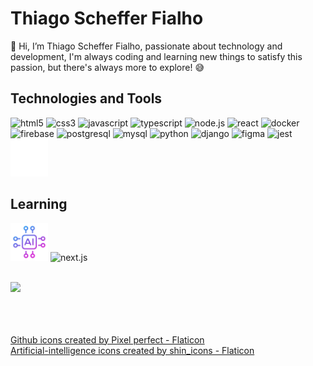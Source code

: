 # Thiago Scheffer Fialho

👋 Hi, I’m Thiago Scheffer Fialho, passionate about technology and development, I'm always coding and learning new things to satisfy this passion, but there's always more to explore! 😅

## Technologies and Tools
<img loading="lazy" width=60 src="https://cdn.jsdelivr.net/gh/devicons/devicon@latest/icons/html5/html5-original.svg" alt="html5" /> <img loading="lazy" width=60 src="https://cdn.jsdelivr.net/gh/devicons/devicon@latest/icons/css3/css3-original.svg" alt="css3" /> <img loading="lazy" width=60 src="https://cdn.jsdelivr.net/gh/devicons/devicon@latest/icons/javascript/javascript-original.svg" alt="javascript" /> <img loading="lazy" width=60 src="https://cdn.jsdelivr.net/gh/devicons/devicon@latest/icons/typescript/typescript-original.svg" alt="typescript" /> <img loading="lazy" width=60 src="https://cdn.jsdelivr.net/gh/devicons/devicon@latest/icons/nodejs/nodejs-original.svg" alt="node.js" /> <img loading="lazy" width=60 src="https://cdn.jsdelivr.net/gh/devicons/devicon@latest/icons/react/react-original.svg" alt="react" /> <img loading="lazy" width=60 src="https://cdn.jsdelivr.net/gh/devicons/devicon@latest/icons/docker/docker-original.svg" alt="docker" /> <img loading="lazy" width=60 src="https://cdn.jsdelivr.net/gh/devicons/devicon@latest/icons/firebase/firebase-original.svg" alt="firebase" /> <img loading="lazy" width=60 src="https://cdn.jsdelivr.net/gh/devicons/devicon@latest/icons/postgresql/postgresql-original.svg" alt="postgresql" /> <img loading="lazy" width=60 src="https://cdn.jsdelivr.net/gh/devicons/devicon@latest/icons/mysql/mysql-original.svg" alt="mysql" /> <img loading="lazy" width=60 src="https://cdn.jsdelivr.net/gh/devicons/devicon@latest/icons/python/python-original.svg" alt="python" /> <img loading="lazy" width=60 src="https://cdn.jsdelivr.net/gh/devicons/devicon@latest/icons/django/django-plain.svg" alt="django" /> <img loading="lazy" width=60 src="https://cdn.jsdelivr.net/gh/devicons/devicon@latest/icons/figma/figma-original.svg" alt="figma" /> <img loading="lazy" width=60 src="https://cdn.jsdelivr.net/gh/devicons/devicon@latest/icons/jest/jest-plain.svg" alt="jest" /> <img loading="lazy" width=60 src="https://github.com/ThiagoSchFialho/ThiagoSchFialho/blob/main/github.png" alt="gitHub" />
<br/>

## Learning
<img loading="lazy" width=60 src="https://github.com/ThiagoSchFialho/ThiagoSchFialho/blob/main/artificial-intelligence.png" alt="artificial_intelligence" /> <img loading="lazy" width=60 src="https://cdn.jsdelivr.net/gh/devicons/devicon@latest/icons/nextjs/nextjs-original.svg" alt="next.js" />
          
<br/>

<div>
  <a href="https://github.com/ThiagoSchFialho">
  <img loading="lazy" height="180em" src="https://github-readme-stats.vercel.app/api/top-langs/?username=ThiagoSchFialho&layout=compact&langs_count=7&theme=dracula"/>
</div>
<br/><br/><br/>

<a href="https://www.flaticon.com/free-icons/github" title="github icons">Github icons created by Pixel perfect - Flaticon</a><br/>
<a href="https://www.flaticon.com/free-icons/artificial-intelligence" title="artificial-intelligence icons">Artificial-intelligence icons created by shin_icons - Flaticon</a>